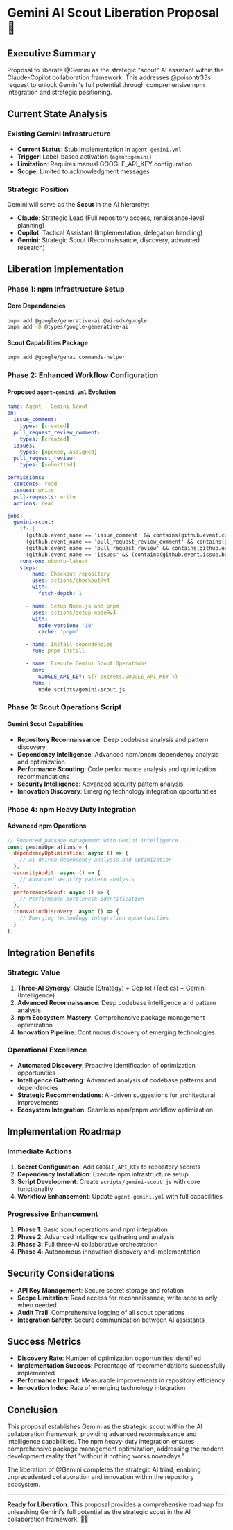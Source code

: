 # Gemini AI Scout Liberation Proposal 🌟

## Executive Summary
Proposal to liberate @Gemini as the strategic "scout" AI assistant within the Claude-Copilot collaboration framework. This addresses @poisontr33s' request to unlock Gemini's full potential through comprehensive npm integration and strategic positioning.

## Current State Analysis

### Existing Gemini Infrastructure
- **Current Status**: Stub implementation in `agent-gemini.yml`
- **Trigger**: Label-based activation (`agent:gemini`)
- **Limitation**: Requires manual GOOGLE_API_KEY configuration
- **Scope**: Limited to acknowledgment messages

### Strategic Position
Gemini will serve as the **Scout** in the AI hierarchy:
- **Claude**: Strategic Lead (Full repository access, renaissance-level planning)
- **Copilot**: Tactical Assistant (Implementation, delegation handling)
- **Gemini**: Strategic Scout (Reconnaissance, discovery, advanced research)

## Liberation Implementation

### Phase 1: npm Infrastructure Setup

#### Core Dependencies
```bash
pnpm add @google/generative-ai @ai-sdk/google
pnpm add -D @types/google-generative-ai
```

#### Scout Capabilities Package
```bash
pnpm add @google/genai commands-helper
```

### Phase 2: Enhanced Workflow Configuration

#### Proposed `agent-gemini.yml` Evolution
```yaml
name: Agent - Gemini Scout
on:
  issue_comment:
    types: [created]
  pull_request_review_comment:
    types: [created]
  issues:
    types: [opened, assigned]
  pull_request_review:
    types: [submitted]

permissions:
  contents: read
  issues: write
  pull-requests: write
  actions: read

jobs:
  gemini-scout:
    if: |
      (github.event_name == 'issue_comment' && contains(github.event.comment.body, '@gemini')) ||
      (github.event_name == 'pull_request_review_comment' && contains(github.event.comment.body, '@gemini')) ||
      (github.event_name == 'pull_request_review' && contains(github.event.review.body, '@gemini')) ||
      (github.event_name == 'issues' && (contains(github.event.issue.body, '@gemini') || contains(github.event.issue.title, '@gemini')))
    runs-on: ubuntu-latest
    steps:
      - name: Checkout repository
        uses: actions/checkout@v4
        with:
          fetch-depth: 1

      - name: Setup Node.js and pnpm
        uses: actions/setup-node@v4
        with:
          node-version: '18'
          cache: 'pnpm'

      - name: Install dependencies
        run: pnpm install

      - name: Execute Gemini Scout Operations
        env:
          GOOGLE_API_KEY: ${{ secrets.GOOGLE_API_KEY }}
        run: |
          node scripts/gemini-scout.js
```

### Phase 3: Scout Operations Script

#### Gemini Scout Capabilities
- **Repository Reconnaissance**: Deep codebase analysis and pattern discovery
- **Dependency Intelligence**: Advanced npm/pnpm dependency analysis and optimization
- **Performance Scouting**: Code performance analysis and optimization recommendations
- **Security Intelligence**: Advanced security pattern analysis
- **Innovation Discovery**: Emerging technology integration opportunities

### Phase 4: npm Heavy Duty Integration

#### Advanced npm Operations
```javascript
// Enhanced package management with Gemini intelligence
const geminiOperations = {
  dependencyOptimization: async () => {
    // AI-driven dependency analysis and optimization
  },
  securityAudit: async () => {
    // Advanced security pattern analysis
  },
  performanceScout: async () => {
    // Performance bottleneck identification
  },
  innovationDiscovery: async () => {
    // Emerging technology integration opportunities
  }
};
```

## Integration Benefits

### Strategic Value
1. **Three-AI Synergy**: Claude (Strategy) + Copilot (Tactics) + Gemini (Intelligence)
2. **Advanced Reconnaissance**: Deep codebase intelligence and pattern analysis
3. **npm Ecosystem Mastery**: Comprehensive package management optimization
4. **Innovation Pipeline**: Continuous discovery of emerging technologies

### Operational Excellence
- **Automated Discovery**: Proactive identification of optimization opportunities
- **Intelligence Gathering**: Advanced analysis of codebase patterns and dependencies
- **Strategic Recommendations**: AI-driven suggestions for architectural improvements
- **Ecosystem Integration**: Seamless npm/pnpm workflow optimization

## Implementation Roadmap

### Immediate Actions
1. **Secret Configuration**: Add `GOOGLE_API_KEY` to repository secrets
2. **Dependency Installation**: Execute npm infrastructure setup
3. **Script Development**: Create `scripts/gemini-scout.js` with core functionality
4. **Workflow Enhancement**: Update `agent-gemini.yml` with full capabilities

### Progressive Enhancement
1. **Phase 1**: Basic scout operations and npm integration
2. **Phase 2**: Advanced intelligence gathering and analysis
3. **Phase 3**: Full three-AI collaborative orchestration
4. **Phase 4**: Autonomous innovation discovery and implementation

## Security Considerations

- **API Key Management**: Secure secret storage and rotation
- **Scope Limitation**: Read access for reconnaissance, write access only when needed
- **Audit Trail**: Comprehensive logging of all scout operations
- **Integration Safety**: Secure communication between AI assistants

## Success Metrics

- **Discovery Rate**: Number of optimization opportunities identified
- **Implementation Success**: Percentage of recommendations successfully implemented
- **Performance Impact**: Measurable improvements in repository efficiency
- **Innovation Index**: Rate of emerging technology integration

## Conclusion

This proposal establishes Gemini as the strategic scout within the AI collaboration framework, providing advanced reconnaissance and intelligence capabilities. The npm heavy-duty integration ensures comprehensive package management optimization, addressing the modern development reality that "without it nothing works nowadays."

The liberation of @Gemini completes the strategic AI triad, enabling unprecedented collaboration and innovation within the repository ecosystem.

---

**Ready for Liberation**: This proposal provides a comprehensive roadmap for unleashing Gemini's full potential as the strategic scout in the AI collaboration framework. 🌟🚀